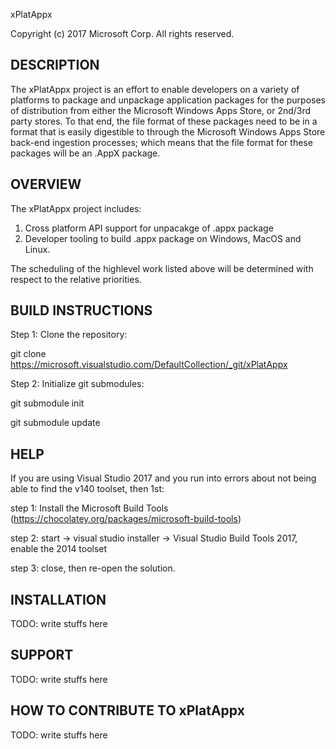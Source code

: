 xPlatAppx 

Copyright (c) 2017 Microsoft Corp. 
All rights reserved.

DESCRIPTION
-----------
The xPlatAppx project is an effort to enable developers on a variety of platforms to package and unpackage application packages for the purposes of distribution from either the Microsoft Windows Apps Store, or 2nd/3rd party stores.  To that end, the file format of these packages need to be in a format that is easily digestible to through the Microsoft Windows Apps Store back-end ingestion processes; which means that the file format for these packages will be an .AppX package.

OVERVIEW
--------
The xPlatAppx project includes:
1. Cross platform API support for unpacakge of .appx package 
2. Developer tooling to build .appx package on Windows, MacOS and Linux. 

The scheduling of the highlevel work listed above will be determined with respect to the relative priorities. 

<More detailed info will be added soon. >

BUILD INSTRUCTIONS
------------------

Step 1: Clone the repository:

git clone https://microsoft.visualstudio.com/DefaultCollection/_git/xPlatAppx

Step 2: Initialize git submodules:

git submodule init

git submodule update

HELP
----

If you are using Visual Studio 2017 and you run into errors about not being able to find the v140 toolset, then 1st:

step 1: Install the Microsoft Build Tools (https://chocolatey.org/packages/microsoft-build-tools)

step 2: start -> visual studio installer -> Visual Studio Build Tools 2017, enable the 2014 toolset

step 3: close, then re-open the solution.

INSTALLATION
------------

TODO: write stuffs here

SUPPORT
-------

TODO: write stuffs here

HOW TO CONTRIBUTE TO xPlatAppx
------------------------------

TODO: write stuffs here

